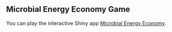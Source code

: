## Microbial Energy Economy Game

You can play the interactive Shiny app [Microbial Energy Economy](https://gavin-mcnicol.shinyapps.io/microbial-energy-economy-game/).
